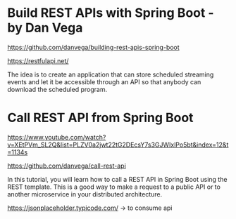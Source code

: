 # Build REST APIs with Spring Boot - by Dan Vega

<https://github.com/danvega/building-rest-apis-spring-boot>

<https://restfulapi.net/>

The idea is to create an application that can store scheduled streaming events and let it be accessible through an API so that anybody can download the scheduled program.

# Call REST API from Spring Boot

<https://www.youtube.com/watch?v=XEtPVm_SL2Q&list=PLZV0a2jwt22tG2DEcsY7s3GJWIxlPo5bt&index=12&t=1134s>

<https://github.com/danvega/call-rest-api>

In this tutorial, you will learn how to call a REST API in Spring Boot using the REST template. This is a good way to make a request to a public API or to another microservice in your distributed architecture.

<https://jsonplaceholder.typicode.com/> -> to consume api
